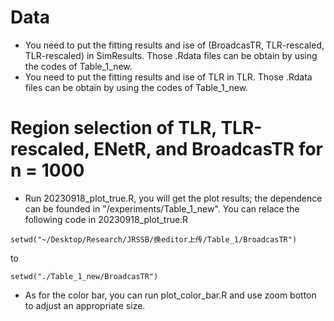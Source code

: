 # Data
- You need to put the fitting results and ise of (BroadcasTR, TLR-rescaled, TLR-rescaled) in SimResults. Those .Rdata files can be obtain by using the codes of Table_1_new. 
- You need to put the fitting results and ise of TLR in TLR. Those .Rdata files can be obtain by using the codes of Table_1_new. 

# Region selection of TLR, TLR-rescaled, ENetR, and BroadcasTR for n = 1000
- Run 20230918_plot_true.R, you will get the plot results; the dependence can be founded in "/experiments/Table_1_new". You can relace the following code in 20230918_plot_true.R
```
setwd("~/Desktop/Research/JRSSB/换editor上传/Table_1/BroadcasTR")
```
to 
```
setwd("./Table_1_new/BroadcasTR")
```
- As for the color bar, you can run plot_color_bar.R and use zoom botton to adjust an appropriate size.



 


